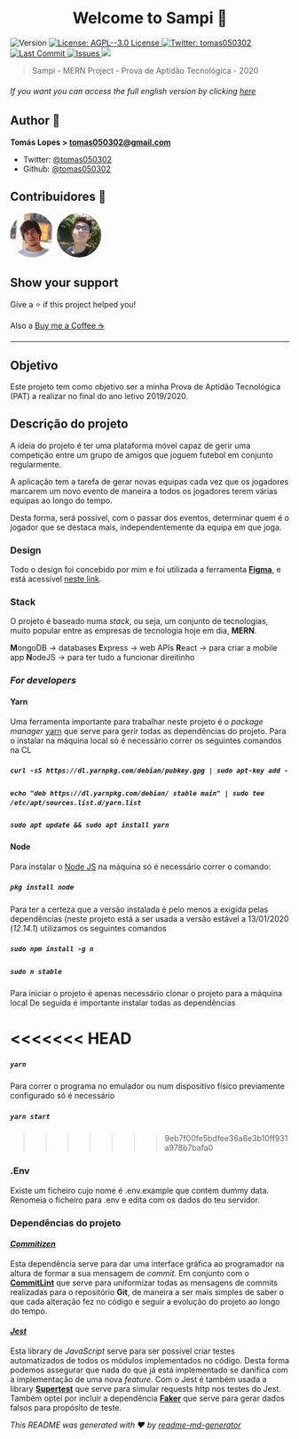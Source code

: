 <h1 align="center">Welcome to Sampi 👋</h1>
<p>
  <img alt="Version" src="https://img.shields.io/badge/version-1.0.0-blue.svg?cacheSeconds=2592000" />
  <a href="#" target="_blank">
    <img alt="License: AGPL--3.0 License" src="https://img.shields.io/badge/License-AGPL--3.0 License-yellow.svg" />
  </a>
  <a href="https://twitter.com/tomas050302" target="_blank">
    <img alt="Twitter: tomas050302" src="https://img.shields.io/twitter/follow/tomas050302.svg?style=social" />
  </a>
  <a href="#" target="_blank">
    <img alt="Last Commit" src="https://img.shields.io/github/last-commit/tomas050302/sampi" />
  </a>
  <a href="#" target="_blank">
    <img alt="Issues" src="https://img.shields.io/github/issues/tomas050302/sampi" />
  </a>
  <a href="https://www.codacy.com/manual/tomas050302/sampi?utm_source=github.com&amp;utm_medium=referral&amp;utm_content=tomas050302/sampi&amp;utm_campaign=Badge_Grade">
    <img src="https://app.codacy.com/project/badge/Grade/48f27d2f9be641cb8502e2f491c8a5f3"/>
  </a>
</p>

> Sampi - MERN Project - Prova de Aptidão Tecnológica - 2020 

###### If you want you can access the full english version by clicking [here](README_eng.md)


## Author 👥

**Tomás Lopes > <tomas050302@gmail.com>**

* Twitter: [@tomas050302](https://twitter.com/tomas050302)
* Github: [@tomas050302](https://github.com/tomas050302)
## Contribuidores 👥

<img src="./contributors/tomas.jfif" target="_blank" href="https://github.com/tomas050302" alt="Tomás" width="80" style="border-radius: 200px;"/>
<img src="./contributors/miguel.jpg" target="_blank" href="https://github.com/esfoliante" alt="Miguel" width="80" style="border-radius: 200px;"/>

## Show your support

Give a ⭐️ if this project helped you!

Also a [Buy me a Coffee ☕](https://www.buymeacoffee.com/tomas050302)

***

## Objetivo

Este projeto tem como objetivo ser a minha Prova de Aptidão Tecnológica (PAT) a realizar no final do ano letivo 2019/2020.

## Descrição do projeto

A ideia do projeto é ter uma plataforma móvel capaz de gerir uma competição entre um grupo de amigos que joguem futebol em conjunto regularmente.

A aplicação tem a tarefa de gerar novas equipas cada vez que os jogadores marcarem um novo evento de maneira a todos os jogadores terem várias equipas ao longo do tempo.

Desta forma, será possível, com o passar dos eventos, determinar quem é o jogador que se destaca mais, independentemente da equipa em que joga.

### Design

Todo o design foi concebido por mim e foi utilizada a ferramenta [**Figma**](https://www.figma.com), e está acessível [neste link](https://www.figma.com/file/L4uZDocj3GfuzbzvTzwuuW/Sampi?node-id=0%3A1).

### Stack

O projeto é baseado numa _stack_, ou seja, um conjunto de tecnologias, muito popular entre as empresas de tecnologia hoje em dia, **MERN**.

**M**ongoDB → databases
**E**xpress → web APIs
**R**eact   → para criar a mobile app
**N**odeJS  → para ter tudo a funcionar direitinho

### _For developers_

#### Yarn

Uma ferramenta importante para trabalhar neste projeto é o _package manager_ [yarn](https://yarnpkg.com/en/) que serve para gerir todas as dependências do projeto. Para o instalar na máquina local só é necessário correr os seguintes comandos na CL

##### `curl -sS https://dl.yarnpkg.com/debian/pubkey.gpg | sudo apt-key add -`

##### `echo "deb https://dl.yarnpkg.com/debian/ stable main" | sudo tee /etc/apt/sources.list.d/yarn.list`

##### `sudo apt update && sudo apt install yarn`

#### Node

Para instalar o [Node JS](https://nodejs.org/en/) na máquina só é necessário correr o comando:

##### `pkg install node`

Para ter a certeza que a versão instalada é pelo menos a exigída pelas dependências (neste projeto está a ser usada a versão estável a 13/01/2020 (_*12.14.1*_) utilizamos os seguintes comandos

##### `sudo npm install -g n`

##### `sudo n stable`

Para iniciar o projeto é apenas necessário clonar o projeto para a máquina local
De seguida é importante instalar todas as dependências

<<<<<<< HEAD
=======
##### `yarn`

Para correr o programa no emulador ou num dispositivo físico previamente configurado só é necessário

##### `yarn start`

>>>>>>> 9eb7f00fe5bdfee36a6e3b10ff931a978b7bafa0
### .Env

Existe um ficheiro cujo nome é .env.example que contem dummy data. Renomeia o ficheiro para .env e edita com os dados do teu servidor.

### Dependências do projeto

#### [_Commitizen_](https://github.com/commitizen/cz-cli)

Esta dependência serve para dar uma interface gráfica ao programador na altura de formar a sua mensagem de _commit_.
Em conjunto com o [**CommitLint**](https://github.com/conventional-changelog/commitlint) que serve para uniformizar todas as mensagens de commits realizadas para o repositório __Git__, de maneira a ser mais simples de saber o que cada alteração fez no código e seguir a evolução do projeto ao longo do tempo.

#### [_Jest_](https://jestjs.io/)

Esta library de _JavaScript_ serve para ser possível criar testes automatizados de todos os módulos implementados no código. Desta forma podemos assegurar que nada do que já está implementado se danifica com a implementação de uma nova _feature_.
Com o Jest é também usada a library [**Supertest**](https://github.com/visionmedia/supertest) que serve para simular requests http nos testes do Jest. Também optei por incluir a dependência [**Faker**](https://github.com/marak/Faker.js/) que serve para gerar dados falsos para propósito de teste.

_This README was generated with ❤️ by [readme-md-generator](https://github.com/kefranabg/readme-md-generator)_
